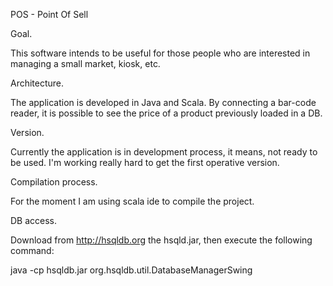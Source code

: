 POS - Point Of Sell

Goal.

This software intends to be useful for those people who are interested in managing a small market, kiosk, etc.

Architecture.

The application is developed in Java and Scala. By connecting a bar-code reader, it is possible to see the price of a product
previously loaded in a DB.

Version.

Currently the application is in development process, it means, not ready to be used. I'm working really hard to get the first operative version.

Compilation process.

For the moment I am using scala ide to compile the project.

DB access.

Download from http://hsqldb.org the hsqld.jar, then execute the following command:

java -cp hsqldb.jar org.hsqldb.util.DatabaseManagerSwing
